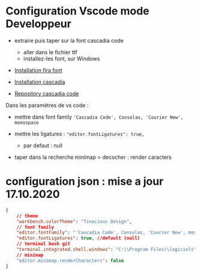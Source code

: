 # Configuration Vscode mode Developpeur 

- extraire puis taper sur la font cascadia code
    - aller dans le fichier ttf
    - installez-les font, sur Windows

- [Installation fira font ](https://github.com/tonsky/FiraCode/wiki/VS-Code-Instructions)
- [Installation cascadia](https://github.com/microsoft/cascadia-code/wiki/Installing-Cascadia-Code)
- [Repository cascadia code](https://github.com/microsoft/cascadia-code)

Dans les paramètres de vs code : 
- mettre dans font family ```'Cascadia Code', Consolas, 'Courier New', monospace```
- mettre les ligatures : ```"editor.fontLigatures": true,```
    - par defaut : null

- taper dans la recherche minimap > decocher : render caracters

# configuration json : mise a jour 17.10.2020

```json
{   
    // theme
    "workbench.colorTheme": "Tinacious Design",
    // font family
    "editor.fontFamily": "'Cascadia Code', Consolas, 'Courier New', monospace",
    "editor.fontLigatures": true, //default (null)
    // terminal bash git
    "terminal.integrated.shell.windows": "C:\\Program Files\\logiciels\\Git\\bin\\bash.exe"
    // minimap
    "editor.minimap.renderCharacters": false
}
```